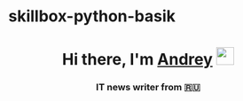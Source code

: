 # skillbox-python-basik

<h1 align="center">Hi there, I'm <a href="../../../" target="_blank">Andrey</a> 
<img src="https://github.com/fluidicon.png" height="32"/></h1>
<h3 align="center">IT news writer from 🇷🇺</h3>
